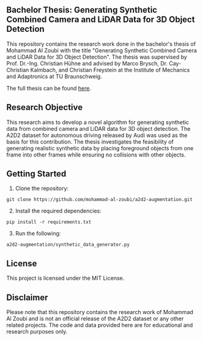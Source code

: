 ## Bachelor Thesis: Generating Synthetic Combined Camera and LiDAR Data for 3D Object Detection

This repository contains the research work done in the bachelor's thesis of Mohammad Al Zoubi with the title "Generating Synthetic Combined Camera and LiDAR Data for 3D Object Detection". The thesis was supervised by Prof. Dr.-Ing. Christian Hühne and advised by Marco Brysch, Dr. Cay-Christian Kalmbach, and Christian Freystein at the Institute of Mechanics and Adaptronics at TU Braunschweig.

The full thesis can be found [here](https://drive.google.com/file/d/1PYzMn8CMUyDeBIYRjsI1SSUXuRhjm5DA/view?usp=sharing).

## Research Objective

This research aims to develop a novel algorithm for generating synthetic data from combined camera and LiDAR data for 3D object detection. The A2D2 dataset for autonomous driving released by Audi was used as the basis for this contribution. The thesis investigates the feasibility of generating realistic synthetic data by placing foreground objects from one frame into other frames while ensuring no collisions with other objects.

## Getting Started

1. Clone the repository:

```
git clone https://github.com/mohammad-al-zoubi/a2d2-augmentation.git
```

2. Install the required dependencies:

```
pip install -r requirements.txt
```

3. Run the following:
```
a2d2-augmentation/synthetic_data_generator.py
```

## License

This project is licensed under the MIT License.

## Disclaimer

Please note that this repository contains the research work of Mohammad Al Zoubi and is not an official release of the A2D2 dataset or any other related projects. The code and data provided here are for educational and research purposes only.
